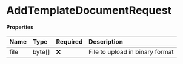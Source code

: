 # AddTemplateDocumentRequest

**Properties**

| Name | Type   | Required | Description                     |
| :--- | :----- | :------- | :------------------------------ |
| file | byte[] | ❌       | File to upload in binary format |
